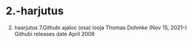 # 2.-harjutus
2. haarjutus
7.Githubi ajaloo (osa) 
 looja Thomas Dohmke (Nov 15, 2021–)
 Githubi releases date April 2008
 
